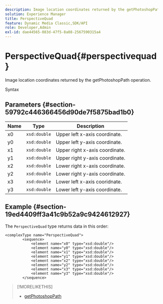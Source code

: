 ```yaml
---
description: Image location coordinates returned by the getPhotoshopPath operation.
solution: Experience Manager
title: PerspectiveQuad
feature: Dynamic Media Classic,SDK/API
role: Developer,Admin
exl-id: dae44565-083d-47f5-8a08-2567590315a4
---
```

# PerspectiveQuad{#perspectivequad}

Image location coordinates returned by the getPhotoshopPath operation.

 Syntax 

## Parameters {#section-59792c446366456d90de7f5875bad1b0}

|  Name  | Type  | Description  |
|---|---|---|
|  x0  | `xsd:double`  | Upper left x-axis coordinate.  |
|  y0  | `xsd:double`  | Upper left y-axis coordinate.  |
|  x1  | `xsd:double`  | Upper right x-axis coordinate.  |
|  y1  | `xsd:double`  | Upper right y-axis coordinate.  |
|  x2  | `xsd:double`  | Lower right x-axis coordinate.  |
|  y2  | `xsd:double`  | Lower right y-axis coordinate.  |
|  x3  | `xsd:double`  | Lower left x-axis cooridnate.  |
|  y3  | `xsd:double`  | Lower left y-axis coordinate.  |

## Example {#section-19ed4409ff3a41c9b52a9c9424612927}

The `PerspectiveQuad` type returns data in this order: 

```
<complexType name="PerspectiveQuad">
        <sequence>
            <element name="x0" type="xsd:double"/>
            <element name="y0" type="xsd:double"/>
            <element name="x1" type="xsd:double"/>
            <element name="y1" type="xsd:double"/>
            <element name="x2" type="xsd:double"/>
            <element name="y2" type="xsd:double"/>
            <element name="x3" type="xsd:double"/>
            <element name="y3" type="xsd:double"/>
        </sequence>
```

>[!MORELIKETHIS]
>
>* [getPhotoshopPath](../../operations/c-operations-intro/c-methods/r-get-photoshop-path.md#reference-545f902f84194951ac04e947fdc803b9)
